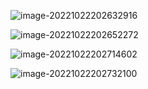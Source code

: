![image-20221022202632916](https://imgpool.protodrive.xyz/IMG/image-20221022202632916.png)

![image-20221022202652272](https://imgpool.protodrive.xyz/IMG/image-20221022202652272.png)

![image-20221022202714602](https://imgpool.protodrive.xyz/IMG/image-20221022202714602.png)

![image-20221022202732100](https://imgpool.protodrive.xyz/IMG/image-20221022202732100.png)